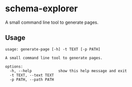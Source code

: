 # schema-explorer
A small command line tool to generate pages.

## Usage
```
usage: generate-page [-h] -t TEXT [-p PATH]

A small command line tool to generate pages.

options:
  -h, --help            show this help message and exit
  -t TEXT, --text TEXT
  -p PATH, --path PATH
```
